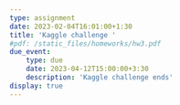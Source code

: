 ```yaml
---
type: assignment
date: 2023-02-04T16:01:00+1:30
title: 'Kaggle challenge '
#pdf: /static_files/homeworks/hw3.pdf
due_event: 
    type: due
    date: 2023-04-12T15:00:00+3:30
    description: 'Kaggle challenge ends'
display: true
---
```

